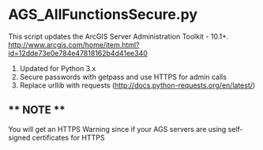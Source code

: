 AGS_AllFunctionsSecure.py
=============

This script updates the ArcGIS Server Administration Toolkit - 10.1+.
http://www.arcgis.com/home/item.html?id=12dde73e0e784e47818162b4d41ee340

1) Updated for Python 3.x
2) Secure passwords with getpass and use HTTPS for admin calls
3) Replace urllib with requests (http://docs.python-requests.org/en/latest/)

** NOTE **
-------------
You will get an HTTPS Warning since if your AGS servers are using self-signed certificates for HTTPS
